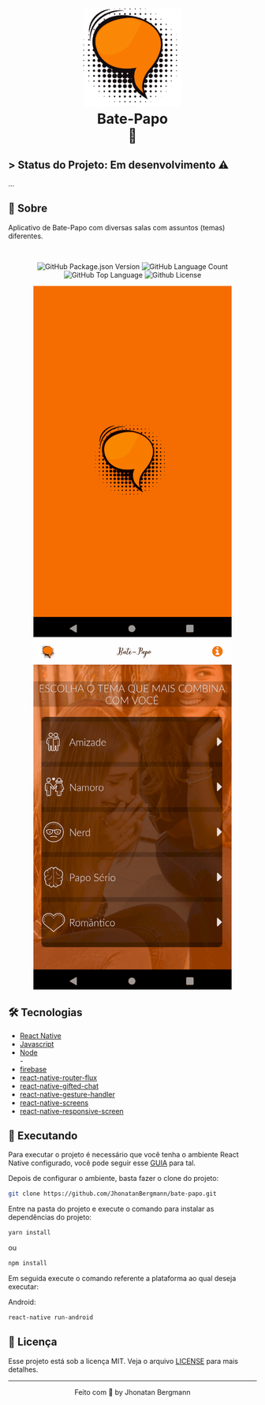 <h1 align="center">
  <img src="android/app/src/main/res/drawable/iconsplash.png" width="200" height="200" alt="icon" >
  <br>
  Bate-Papo
  <br>
  💬
  <br>
</h1>

## > Status do Projeto: Em desenvolvimento :warning:
...

## 📅 Sobre

Aplicativo de Bate-Papo com diversas salas com assuntos (temas) diferentes.

<br>

<p align="center">
<img alt="GitHub Package.json Version" src="https://img.shields.io/github/package-json/v/JhonatanBergmann/Bate-Papo" />
<img alt="GitHub Language Count" src="https://img.shields.io/github/languages/count/JhonatanBergmann/Bate-Papo" />
<img alt="GitHub Top Language" src="https://img.shields.io/github/languages/top/JhonatanBergmann/Bate-Papo" />
<img alt="Github License" src="https://img.shields.io/github/license/JhonatanBergmann/Bate-Papo" />
</p>

<p align="center">
  <img src="assets/imgs/gif1.gif" alt="Demo" >
  <img src="assets/imgs/gif2.gif" alt="Demo" >
</p>

## 🛠 Tecnologias
- [React Native](https://facebook.github.io/react-native/)
- [Javascript](https://devdocs.io/javascript/)
- [Node](https://nodejs.org/en/)
<br/>-
- [firebase](https://firebase.google.com/?hl=pt-br)
- [react-native-router-flux](https://github.com/aksonov/react-native-router-flux)
- [react-native-gifted-chat](https://www.npmjs.com/package/react-native-responsive-screen)
- [react-native-gesture-handler](https://github.com/FaridSafi/react-native-gifted-chat)
- [react-native-screens](https://github.com/software-mansion/react-native-screens)
- [react-native-responsive-screen](https://www.npmjs.com/package/react-native-responsive-screen)

## 📱 Executando 

Para executar o projeto é necessário que você tenha o ambiente React Native configurado, você pode seguir esse [GUIA](https://reactnative.dev/docs/environment-setup) para tal.

Depois de configurar o ambiente, basta fazer o clone do projeto:

```sh
git clone https://github.com/JhonatanBergmann/bate-papo.git
```

Entre na pasta do projeto e execute o comando para instalar as dependências do projeto:

```sh
yarn install
```
ou
```sh
npm install
```

Em seguida execute o comando referente a plataforma ao qual deseja executar:

Android:

```sh
react-native run-android
```

## 📝 Licença

Esse projeto está sob a licença MIT. Veja o arquivo [LICENSE](LICENSE) para mais detalhes.

---

<p align="center">
 Feito com 💜 by Jhonatan Bergmann
</p>
